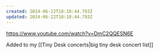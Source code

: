 ```yaml
---
created: 2024-06-22T18:18:44.793Z
updated: 2024-06-22T18:18:44.793Z
---
```

https://www.youtube.com/watch?v=DmC2QQESN6E

Added to my [[Tiny Desk concerts|big tiny desk concert list]]